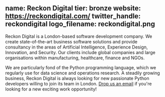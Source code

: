 name: Reckon Digital
tier: bronze
website: https://reckondigital.com/
twitter_handle: reckondigital
logo_filename: reckondigital.png
---
Reckon Digital is a London-based software development company. We create
state-of-the-art business software solutions and provide consultancy in the
areas of Artificial Intelligence, Experience Design, Innovation, and Security.
Our clients include global companies and large organisations within
manufacturing, healthcare, finance and NGOs.

We are particularly fond of the Python programming language, which we regularly
use for data science and operations research. A steadily growing business,
Reckon Digital is always looking for new passionate Python developers willing
to join its team in London. [Drop us an email](info@reckondigital.com) if
you're looking for a new exciting work opportunity!
